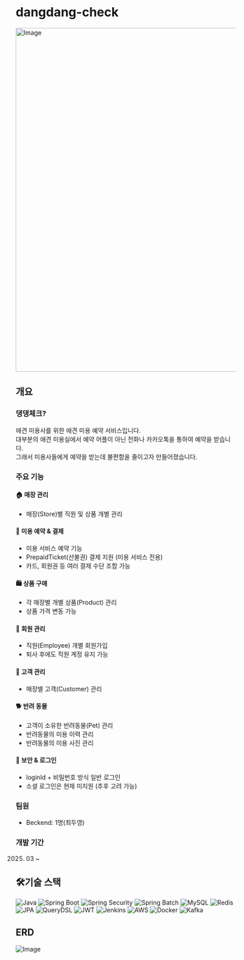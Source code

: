 # dangdang-check
<img width="782" alt="Image" src="https://github.com/user-attachments/assets/4f76aa75-00df-4b61-8443-712038bb8313" />

## 개요
### 댕댕체크?
애견 미용사를 위한 애견 미용 예약 서비스입니다.  
대부분의 애견 미용실에서 예약 어플이 아닌 전화나 카카오톡을 통하여 예약을 받습니다.  
그래서 미용사들에게 예약을 받는데 불편함을 줄이고자 만들어졌습니다.

### 주요 기능
#### 🏠 매장 관리
- 매장(Store)별 직원 및 상품 개별 관리
#### 🐾 미용 예약 & 결제
- 미용 서비스 예약 기능
- PrepaidTicket(선불권) 결제 지원 (미용 서비스 전용)
- 카드, 회원권 등 여러 결제 수단 조합 가능
#### 🛍️ 상품 구매
- 각 매장별 개별 상품(Product) 관리
- 상품 가격 변동 가능
#### 👤 회원 관리
- 직원(Employee) 개별 회원가입
- 퇴사 후에도 직원 계정 유지 가능
#### 👤 고객 관리
- 매장별 고객(Customer) 관리
#### 🐕 반려 동물
- 고객이 소유한 반려동물(Pet) 관리
- 반려동물의 미용 이력 관리
- 반려동물의 미용 사진 관리
#### 🔑 보안 & 로그인
- loginId + 비밀번호 방식 일반 로그인
- 소셜 로그인은 현재 미지원 (추후 고려 가능)
### 팀원 
- Beckend: 1명(최두영)

### 개발 기간
2025. 03 ~

## 🛠기술 스택
![Java](https://img.shields.io/badge/Java-007396?style=for-the-badge&logo=java&logoColor=white)
![Spring Boot](https://img.shields.io/badge/Spring%20Boot-6DB33F?style=for-the-badge&logo=spring-boot&logoColor=white)
![Spring Security](https://img.shields.io/badge/Spring%20Security-6DB33F?style=for-the-badge&logo=springsecurity&logoColor=white)
![Spring Batch](https://img.shields.io/badge/Spring%20Batch-6DB33F?style=for-the-badge&logo=spring&logoColor=white)
![MySQL](https://img.shields.io/badge/MySQL-4479A1?style=for-the-badge&logo=mysql&logoColor=white)
![Redis](https://img.shields.io/badge/Redis-DC382D?style=for-the-badge&logo=redis&logoColor=white)
![JPA](https://img.shields.io/badge/JPA-6DB33F?style=for-the-badge&logo=hibernate&logoColor=white)
![QueryDSL](https://img.shields.io/badge/QueryDSL-6DB33F?style=for-the-badge)
![JWT](https://img.shields.io/badge/JWT-000000?style=for-the-badge&logo=jsonwebtokens&logoColor=white)
![Jenkins](https://img.shields.io/badge/Jenkins-D24939?style=for-the-badge&logo=jenkins&logoColor=white)
![AWS](https://img.shields.io/badge/AWS-232F3E?style=for-the-badge&logo=amazon-aws&logoColor=white)
![Docker](https://img.shields.io/badge/Docker-2496ED?style=for-the-badge&logo=docker&logoColor=white)
![Kafka](https://img.shields.io/badge/Kafka-231F20?style=for-the-badge&logo=apache-kafka&logoColor=white)

## ERD
![Image](https://github.com/user-attachments/assets/8a8e853e-0d61-4f26-aca9-124153525ea9)

